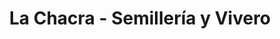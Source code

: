 ---
title: "La Chacra - Semillería y Vivero"
url: /azul/la-chacra-semilleria-y-vivero/
shop: Garten-Center
---